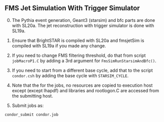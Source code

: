FMS Jet Simulation With Trigger Simulator
------------------------------------------------

0. The Pythia event generation, Geant3 (starsim) and bfc parts are done with SL20a. The jet reconstruction with trigger simulator is done with SL19a. 

1. Ensure that BrightSTAR is compiled with SL20a and fmsjetSim is compiled with SL19a if you made any change.

2. If you need to change FMS filtering threshold, do that from script `jobMacroP1.C` by adding a 3rd argument for `FmsSimRunStarsimAndBfc()`.

3. If you need to start from a different base cycle, add that to the script `condor.csh` by adding the base cycle with `STARSIM_CYCLE`.

4. Note that the for the jobs, no resources are copied to execution host except (except lhapdf) and libraries and rootlogon.C are accessed from the submitting host.

5. Submit jobs as:

```
condor_submit condor.job
```

